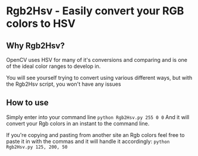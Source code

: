 # Rgb2Hsv - Easily convert your RGB colors to HSV

## Why Rgb2Hsv?
OpenCV uses HSV for many of it's conversions and comparing and is one of the ideal color ranges to develop in.

You will see yourself trying to convert using various different ways, but with the Rgb2Hsv script, you won't have any issues

## How to use
Simply enter into your command line `python Rgb2Hsv.py 255 0 0`
And it will convert your Rgb colors in an instant to the command line.

If you're copying and pasting from another site an Rgb colors feel free to paste it in with the commas and it will handle it accordingly: `python Rgb2Hsv.py 125, 200, 50`
